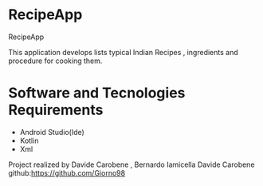 # RecipeApp
RecipeApp 

This application develops lists typical Indian Recipes , ingredients and procedure for cooking them. 

# Software and Tecnologies Requirements 
- Android Studio(Ide) 
- Kotlin 
- Xml

Project realized by Davide Carobene , Bernardo Iamicella 
Davide Carobene github:https://github.com/Giorno98
